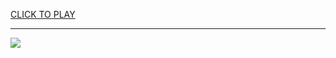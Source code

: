 
<a href="https://premium76.site?title=cat_ninja_unblocked_game&ref=13M">CLICK TO PLAY</a></h3>
<hr>

<a href="https://premium76.site?title=cat_ninja_unblocked_game&ref=13M"><img src="https://clearcache.store/games.png"></a>


